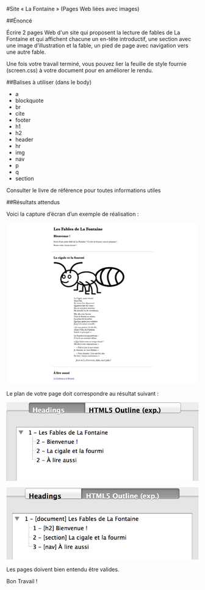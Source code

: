 #Site «&nbsp;La Fontaine&nbsp;» (Pages Web liées avec images)

##Énoncé

Écrire 2 pages Web d'un site qui proposent la lecture de fables de La Fontaine et qui affichent chacune un en-tête introductif, une section avec une image d’illustration et la fable, un pied de page avec navigation vers une autre fable. 

Une fois votre travail terminé, vous pouvez lier la feuille de style fournie (screen.css) à votre document pour en améliorer le rendu.

##Balises à utiliser (dans le body)

- a
- blockquote
- br
- cite
- footer
- h1
- h2
- header
- hr
- img
- nav
- p
- q
- section

Consulter le livre de référence pour toutes informations utiles

##Résultats attendus

Voici la capture d’écran d’un exemple de réalisation :

![Capture d'un exemple de résultat attendu pour la page 1](cigale2_rendu.png "capture d'un exemple de solution : cigale2.html")

Le plan de votre page doit correspondre au résultat suivant :

![Capture du plan du document selon l'algorithme HTML4 pour la page 1](cigale2_headings.png "capture des Headings fournis par headingsMap pour la page cigale2.html")

![Capture du plan du document selon l'algorithme HTML4 pour la page 1](cigale2_html5Outlie.png "capture du HTML5 Outline fourni par headingsMap pour la page cigale2.html")

Les pages doivent bien entendu être valides.

Bon Travail !